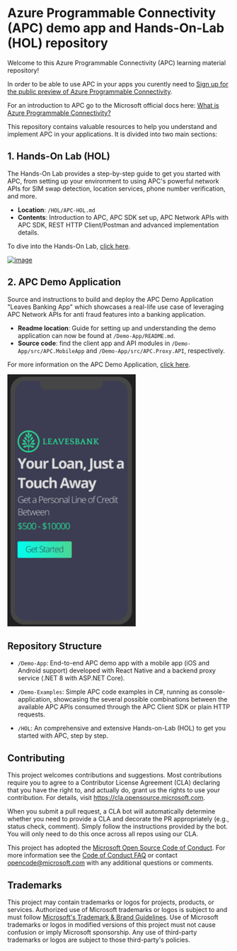 # Azure Programmable Connectivity (APC) demo app and Hands-On-Lab (HOL) repository

Welcome to this Azure Programmable Connectivity (APC) learning material repository! 

In order to be able to use APC in your apps you curently need to [Sign up for the public preview of Azure Programmable Connectivity](https://aka.ms/APCpublicpreview). 

For an introduction to APC go to the Microsoft official docs here: [What is Azure Programmable Connectivity?](https://learn.microsoft.com/en-us/azure/programmable-connectivity/azure-programmable-connectivity-overview)

This repository contains valuable resources to help you understand and implement APC in your applications. It is divided into two main sections:

## 1. Hands-On Lab (HOL)

The Hands-On Lab provides a step-by-step guide to get you started with APC, from setting up your environment to using APC's powerful network APIs for SIM swap detection, location services, phone number verification, and more.

- **Location**: `/HOL/APC-HOL.md`
- **Contents**: Introduction to APC, APC SDK set up, APC Network APIs with APC SDK, REST HTTP Client/Postman and advanced implementation details.

To dive into the Hands-On Lab, [click here](./HOL/APC-HOL.md).

<a href="./HOL/APC-HOL.md">
<img width="400" alt="image" src="https://github.com/MSFT-SMT-ACCELERATORS/APC-Demo-App/assets/1712635/542c5561-1efd-436c-a33d-90288db657b6">
</a>

## 2. APC Demo Application

Source and instructions to build and deploy the APC Demo Application "Leaves Banking App" which showcases a real-life use case of leveraging APC Network APIs for anti fraud features into a banking application.

- **Readme location**: Guide for setting up and understanding the demo application can now be found at `/Demo-App/README.md`.
- **Source code**: find the client app and API modules in `/Demo-App/src/APC.MobileApp` and `/Demo-App/src/APC.Proxy.API`, respectively.

For more information on the APC Demo Application, [click here](/Demo-App/README.md).

![Leaves Bank app](/Demo-App/docs/imgs/main-image-2.png)


## Repository Structure

- `/Demo-App`: End-to-end APC demo app with a mobile app (iOS and Android support) developed with  React Native and a backend proxy service (.NET 8 with ASP.NET Core).

- `/Demo-Examples`: Simple APC code examples in C#, running as console-application, showcasing the several possible combinations between the available APC APIs consumed through the APC Client SDK or plain HTTP requests.

- `/HOL`: An comprehensive and extensive Hands-on-Lab (HOL) to get you started with APC, step by step.


## Contributing

This project welcomes contributions and suggestions.  Most contributions require you to agree to a
Contributor License Agreement (CLA) declaring that you have the right to, and actually do, grant us
the rights to use your contribution. For details, visit https://cla.opensource.microsoft.com.

When you submit a pull request, a CLA bot will automatically determine whether you need to provide
a CLA and decorate the PR appropriately (e.g., status check, comment). Simply follow the instructions
provided by the bot. You will only need to do this once across all repos using our CLA.

This project has adopted the [Microsoft Open Source Code of Conduct](https://opensource.microsoft.com/codeofconduct/).
For more information see the [Code of Conduct FAQ](https://opensource.microsoft.com/codeofconduct/faq/) or
contact [opencode@microsoft.com](mailto:opencode@microsoft.com) with any additional questions or comments.

## Trademarks

This project may contain trademarks or logos for projects, products, or services. Authorized use of Microsoft 
trademarks or logos is subject to and must follow 
[Microsoft's Trademark & Brand Guidelines](https://www.microsoft.com/en-us/legal/intellectualproperty/trademarks/usage/general).
Use of Microsoft trademarks or logos in modified versions of this project must not cause confusion or imply Microsoft sponsorship.
Any use of third-party trademarks or logos are subject to those third-party's policies.
